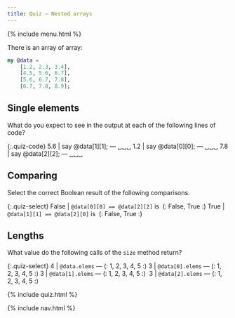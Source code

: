 ```yaml
---
title: Quiz — Nested arrays
---
```


{% include menu.html %}

There is an array of array:

```raku
my @data =
    [1.2, 2.3, 3.4],
    [4.5, 5.6, 6.7],
    [5.6, 6.7, 7.8],
    [6.7, 7.8, 8.9];
```

## Single elements

What do you expect to see in the output at each of the following lines of code?

{:.quiz-code}
5.6 | say @data[1][1]; — ␣␣␣
1.2 | say @data[0][0]; — ␣␣␣
7.8 | say @data[2][2]; — ␣␣␣

## Comparing

Select the correct Boolean result of the following comparisons.

{:.quiz-select}
False | `@data[0][0] == @data[2][2]` is&nbsp; (: False, True :)
True | `@data[1][1] == @data[2][0]` is&nbsp; (: False, True :)

## Lengths

What value do the following calls of the `size` method return?

{:.quiz-select}
4 | `@data.elems` — (: 1, 2, 3, 4, 5 :)
3 | `@data[0].elems` — (: 1, 2, 3, 4, 5 :)
3 | `@data[1].elems` — (: 1, 2, 3, 4, 5 :) 
3 | `@data[2].elems` — (: 1, 2, 3, 4, 5 :)

{% include quiz.html %}

{% include nav.html %}
